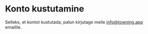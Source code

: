 # Konto kustutamine

Selleks, et kontot kustutada, palun kirjutage meile info@towning.app emailile.
